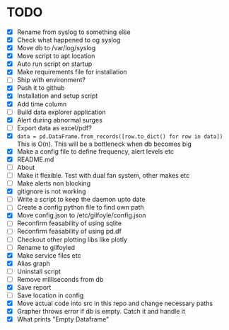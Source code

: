 # TODO

- [x] Rename from syslog to something else
- [x] Check what happened to og syslog
- [x] Move db to /var/log/syslog
- [x] Move script to apt location
- [x] Auto run script on startup
- [x] Make requirements file for installation
- [ ] Ship with environment?
- [x] Push it to github
- [x] Installation and setup script
- [x] Add time column
- [ ] Build data explorer application
- [x] Alert during abnormal surges
- [ ] Export data as excel/pdf?
- [x] ``data = pd.DataFrame.from_records([row.to_dict() for row in data])`` This is O(n). This will be a bottleneck when db becomes big
- [x] Make a config file to define frequency, alert levels etc
- [x] README.md
- [ ] About
- [ ] Make it flexible. Test with dual fan system, other makes etc
- [ ] Make alerts non blocking
- [x] gitignore is not working
- [ ] Write a script to keep the daemon upto date
- [ ] Create a config python file to find own path
- [x] Move config.json to /etc/gilfoyle/config.json
- [ ] Reconfirm feasability of using sqlite
- [ ] Reconfirm feasability of using pd.df
- [ ] Checkout other plotting libs like plotly
- [ ] Rename to gilfoyled
- [x] Make service files etc
- [x] Alias graph
- [ ] Uninstall script
- [ ] Remove milliseconds from db
- [x] Save report
- [ ] Save location in config
- [x] Move actual code into src in this repo and change necessary paths
- [x] Grapher throws error if db is empty. Catch it and handle it
- [x] What prints "Empty Dataframe"